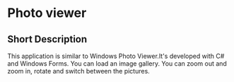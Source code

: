 # Photo viewer 

## Short Description

This application is similar to Windows Photo Viewer.It's developed with C# and Windows Forms. 
You can load an image gallery. You can zoom out and zoom in, rotate and switch between the pictures.
